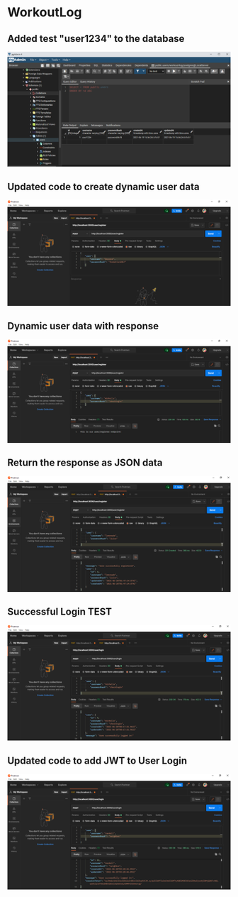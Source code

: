# WorkoutLog 

## Added test "user1234" to the database

<img src = ./assets/firstEntry.PNG>

## Updated code to create dynamic user data

<img src = ./assets/dynamicData.PNG>

## Dynamic user data with response

<img src = ./assets/dataWithResponse.PNG>

## Return the response as JSON data

<img src = ./assets/jsonResponse.PNG>

## Successful Login TEST

<img src = ./assets/successfullogin.PNG>

## Updated code to add JWT to User Login

<img src = ./assets/userLoginJWT.PNG>

